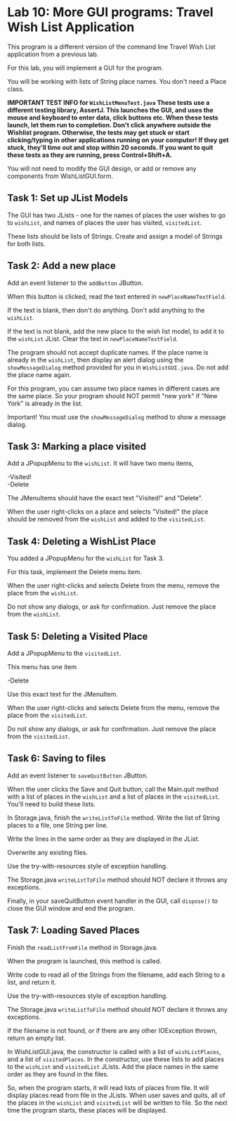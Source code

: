 # Lab 10: More GUI programs: Travel Wish List Application

This program is a different version of the command line Travel Wish List application from a previous lab.

For this lab, you will implement a GUI for the program. 

You will be working with lists of String place names. You don't need a Place class.

**IMPORTANT TEST INFO for `WishListMenuTest.java` These tests use a different testing library, AssertJ. This launches the GUI, and uses the mouse and keyboard to enter data, click buttons etc. When these tests launch, let them run to completion. Don't click anywhere outside the Wishlist program. Otherwise, the tests may get stuck or start clicking/typing in other applications running on your computer! If they get stuck, they'll time out and stop within 20 seconds.
If you want to quit these tests as they are running, press Control+Shift+A.**

You will not need to modify the GUI design, or add or remove any components from WishListGUI.form. 


## Task 1: Set up JList Models

The GUI has two JLists - one for the names of places the user wishes to go to `wishList`, and names of places the user has visited, `visitedList`.

These lists should be lists of Strings.
Create and assign a model of Strings for both lists. 


## Task 2: Add a new place 

Add an event listener to the `addButton` JButton. 

When this button is clicked, read the text entered in `newPlaceNameTextField`.

If the text is blank, then don't do anything. Don't add anything to the `wishList`.

If the text is not blank, add the new place to the wish list model, to add it to the `wishList` JList.  Clear the text in `newPlaceNameTextField`.

The program should not accept duplicate names. If the place name is already in the `wishList`, then display an alert dialog using the `showMessageDialog` method provided for you in `WishListGUI.java`.  Do not add the place name again.

For this program, you can assume two place names in different cases are the same place. So your program should NOT permit "new york" if "New York" is already in the list.  

Important! You must use the `showMessageDialog` method to show a message dialog. 
 
 
## Task 3: Marking a place visited 

Add a JPopupMenu to the `wishList`. It will have two menu items,

-Visited!  
-Delete

The JMenuItems should have the exact text "Visited!" and "Delete".

When the user right-clicks on a place and selects "Visited!" the place should be removed from the `wishList` and added to the `visitedList`.


## Task 4: Deleting a WishList Place 

You added a JPopupMenu for the `wishList` for Task 3. 

For this task, implement the Delete menu item.

When the user right-clicks and selects Delete from the menu, remove the place from the `wishList`.

Do not show any dialogs, or ask for confirmation. Just remove the place from the `wishList`.


## Task 5: Deleting a Visited Place 

Add a JPopupMenu to the `visitedList`.

This menu has one item

-Delete

Use this exact text for the JMenuItem.

When the user right-clicks and selects Delete from the menu, remove the place from the `visitedList`.

Do not show any dialogs, or ask for confirmation. Just remove the place from the `visitedList`.


## Task 6: Saving to files 

Add an event listener to `saveQuitButton` JButton. 

When the user clicks the Save and Quit button, call the Main.quit method with a list of places in the `wishList` and a list of places in the `visitedList`. You'll need to build these lists.

In Storage.java, finish the `writeListToFile` method. Write the list of String places to a file, one String per line.

Write the lines in the same order as they are displayed in the JList.

Overwrite any existing files. 

Use the try-with-resources style of exception handling.  

The Storage.java `writeListToFile` method should NOT declare it throws any exceptions. 

Finally, in your saveQuitButton event handler in the GUI, call `dispose()` to close the GUI window and end the program. 

## Task 7: Loading Saved Places 

Finish the `readListFromFile` method in Storage.java. 

When the program is launched, this method is called.

Write code to read all of the Strings from the filename, add each String to a list, and return it.

Use the try-with-resources style of exception handling.  

The Storage.java `writeListToFile` method should NOT declare it throws any exceptions. 

If the filename is not found, or if there are any other IOException thrown, return an empty list. 

In WishListGUI.java, the constructor is called with a list of `wishListPlaces`, and a list of `visitedPlaces`.  In the constructor, use these lists to add places to the `wishList` and `visitedList` JLists. Add the place names in the same order as they are found in the files.

So, when the program starts, it will read lists of places from file. It will display places read from file in the JLists.  When user saves and quits, all of the places in the `wishList` and `visitedList` will be written to file. So the next time the program starts, these places will be displayed. 